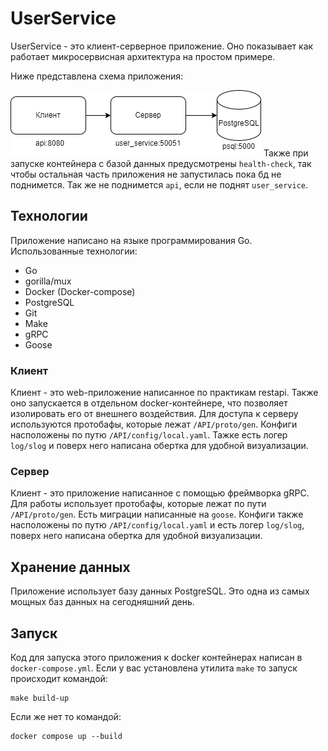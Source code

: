 # UserService

UserService - это клиент-серверное приложение. Оно показывает как работает микросервисная архитектура на простом примере.

Ниже представлена схема приложения:

![Схема приложения](./schema.png "Схема приложения")
Также при запуске контейнера с базой данных предусмотрены `health-check`, так чтобы остальная часть приложения не запустилась пока бд не поднимется. Так же не поднимется `api`, если не поднят `user_service`.

## Технологии
Приложение написано на языке программирования Go.
Использованные технологии:
* Go
* gorilla/mux
* Docker (Docker-compose)
* PostgreSQL
* Git
* Make
* gRPC
* Goose

### Клиент
Клиент - это web-приложение написанное по практикам restapi. Также оно запускается в отдельном docker-контейнере, что позволяет изолировать его от внешнего воздействия. Для доступа к серверу используются протобафы, которые лежат `/API/proto/gen`. Конфиги насположены по путю `/API/config/local.yaml`. Тажке есть логер `log/slog` и поверх него написана обертка для удобной визуализации.

### Сервер
Клиент - это приложение написанное с помощью фреймворка gRPC. Для работы использует протобафы, которые лежат по пути `/API/proto/gen`. Есть миграции написанные на `goose`. Конфиги также насположены по путю `/API/config/local.yaml` и есть логер `log/slog`, поверх него написана обертка для удобной визуализации.


## Хранение данных
Приложение использует базу данных PostgreSQL. Это одна из самых мощных баз данных на сегодняшний день.

## Запуск
Код для запуска этого приложения к docker контейнерах написан в `docker-compose.yml`.
Если у вас установлена утилита `make` то запуск происходит командой:
```
make build-up
```

Если же нет то командой:
```
docker compose up --build
```